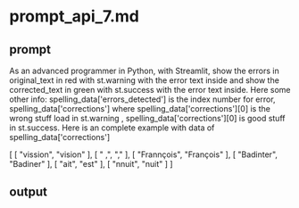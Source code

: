 # prompt_api_7.md

## prompt
As an advanced programmer in Python, with Streamlit, show the errors in original_text in red with st.warning with the error text inside and show the corrected_text in green with st.success with the error text inside. Here some other info: spelling_data['errors_detected']  is the index number for error, spelling_data['corrections'] where spelling_data['corrections'][0] is the wrong stuff load in st.warning , spelling_data['corrections'][0] is good stuff in st.success.
Here is an complete example with data of spelling_data['corrections']

[
  [
    "vission",
    "vision"
  ],
  [
    " ,",
    ","
  ],
  [
    "Frannçois",
    "François"
  ],
  [
    "Badinter",
    "Badiner"
  ],
  [
    "ait",
    "est"
  ],
  [
    "nnuit",
    "nuit"
  ]
]

## output

